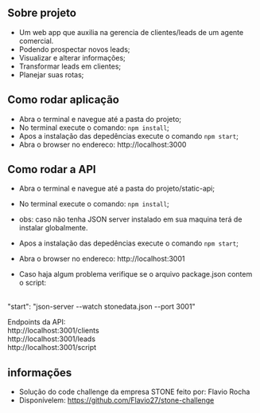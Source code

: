 ## Sobre projeto
* Um web app que auxilia na gerencia de clientes/leads de um agente comercial.
* Podendo prospectar novos leads;
* Visualizar e alterar informações;
* Transformar leads em clientes;
* Planejar suas rotas;


## Como rodar aplicação
* Abra o terminal e navegue até a pasta do projeto;
* No terminal execute o comando: `npm install`;
* Apos a instalação das depedências execute o comando `npm start`;
* Abra o browser no endereco: http://localhost:3000

## Como rodar a API
* Abra o terminal e navegue até a pasta do projeto/static-api;
* No terminal execute o comando: `npm install`;
* obs: caso não tenha JSON server instalado em sua maquina terá de instalar globalmente.
* Apos a instalação das depedências execute o comando `npm start`; 
* Abra o browser no endereco: http://localhost:3001

* Caso haja algum problema verifique se o arquivo package.json contem o script:
<br />
"start": "json-server --watch stonedata.json --port 3001"



Endpoints da API: 
<br />
http://localhost:3001/clients
<br />
http://localhost:3001/leads
<br />
http://localhost:3001/script


## informações
* Solução do code challenge da empresa STONE  feito por: Flavio Rocha
* Disponívelem: https://github.com/Flavio27/stone-challenge


